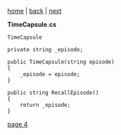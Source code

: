 [home](./page01.md) | [back](./page02.md) | [next](./page04.md)

**TimeCapsule.cs**
```
TimeCapsule
```

```
private string _episode;
```

```
public TimeCapsule(string episode)
{
    _episode = episode;
}
```

```
public string RecallEpisode()
{
    return _episode;
}
```


[page 4](./page04.md)
